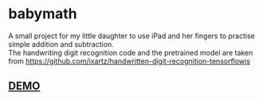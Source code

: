# babymath
A small project for my little daughter to use iPad and her fingers to practise simple addition and subtraction.  
The handwriting digit recognition code and the pretrained model are taken from https://github.com/ixartz/handwritten-digit-recognition-tensorflowjs
## [DEMO](https://edmlin.github.io/babymath/)
